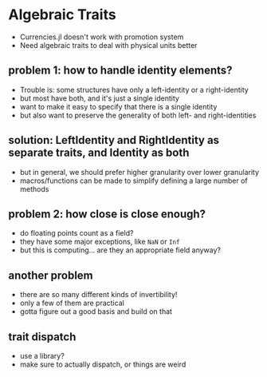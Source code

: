 # Algebraic Traits

 - Currencies.jl doesn't work with promotion system
 - Need algebraic traits to deal with physical units better

## problem 1: how to handle identity elements?

 - Trouble is: some structures have only a left-identity or a right-identity
 - but most have both, and it's just a single identity
 - want to make it easy to specify that there is a single identity
 - but also want to preserve the generality of both left- and right-identities

## solution: LeftIdentity and RightIdentity as separate traits, and Identity as both

 - but in general, we should prefer higher granularity over lower granularity
 - macros/functions can be made to simplify defining a large number of methods

## problem 2: how close is close enough?

 - do floating points count as a field?
 - they have some major exceptions, like `NaN` or `Inf`
 - but this is computing... are they an appropriate field anyway?

## another problem

 - there are so many different kinds of invertibility!
 - only a few of them are practical
 - gotta figure out a good basis and build on that

## trait dispatch

 - use a library?
 - make sure to actually dispatch, or things are weird
